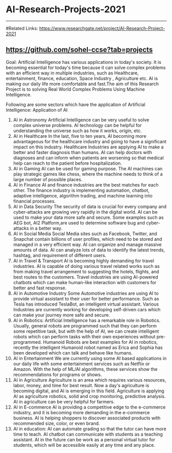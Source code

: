 # AI-Research-Projects-2021

-----------------
#Related Links:
https://www.researchgate.net/project/AI-Research-Project-2021

https://github.com/sohel-ccse?tab=projects
---------------------


Goal: Artificial Intelligence has various applications in today's society. It is becoming essential for today's time because it can solve complex problems with an efficient way in multiple industries, such as Healthcare, entertainment, finance, education, Space Industry , Agriculture etc. AI is making our daily life more comfortable and fast.The aim of this Research Project is to solving Real World Complex Problems Using Machine Intelligence.

Following are some sectors which have the application of Artificial Intelligence: Application of AI

1. AI in Astronomy
Artificial Intelligence can be very useful to solve complex universe problems. AI technology can be helpful for understanding the universe such as how it works, origin, etc.
2. AI in Healthcare
In the last, five to ten years, AI becoming more advantageous for the healthcare industry and going to have a significant impact on this industry.
Healthcare Industries are applying AI to make a better and faster diagnosis than humans. AI can help doctors with diagnoses and can inform when patients are worsening so that medical help can reach to the patient before hospitalization.
3. AI in Gaming
AI can be used for gaming purpose. The AI machines can play strategic games like chess, where the machine needs to think of a large number of possible places.
4. AI in Finance
AI and finance industries are the best matches for each other. The finance industry is implementing automation, chatbot, adaptive intelligence, algorithm trading, and machine learning into financial processes.
5. AI in Data Security
The security of data is crucial for every company and cyber-attacks are growing very rapidly in the digital world. AI can be used to make your data more safe and secure. Some examples such as AEG bot, AI2 Platform,are used to determine software bug and cyber-attacks in a better way.
6. AI in Social Media
Social Media sites such as Facebook, Twitter, and Snapchat contain billions of user profiles, which need to be stored and managed in a very efficient way. AI can organize and manage massive amounts of data. AI can analyze lots of data to identify the latest trends, hashtag, and requirement of different users.
7. AI in Travel & Transport
AI is becoming highly demanding for travel industries. AI is capable of doing various travel related works such as from making travel arrangement to suggesting the hotels, flights, and best routes to the customers. Travel industries are using AI-powered chatbots which can make human-like interaction with customers for better and fast response.
8. AI in Automotive Industry
Some Automotive industries are using AI to provide virtual assistant to their user for better performance. Such as Tesla has introduced TeslaBot, an intelligent virtual assistant.
Various Industries are currently working for developing self-driven cars which can make your journey more safe and secure.
9. AI in Robotics:
Artificial Intelligence has a remarkable role in Robotics. Usually, general robots are programmed such that they can perform some repetitive task, but with the help of AI, we can create intelligent robots which can perform tasks with their own experiences without pre-programmed.
Humanoid Robots are best examples for AI in robotics, recently the intelligent Humanoid robot named as Erica and Sophia has been developed which can talk and behave like humans.
10. AI in Entertainment
We are currently using some AI based applications in our daily life with some entertainment services such as Netflix or Amazon. With the help of ML/AI algorithms, these services show the recommendations for programs or shows.
11. AI in Agriculture
Agriculture is an area which requires various resources, labor, money, and time for best result. Now a day's agriculture is becoming digital, and AI is emerging in this field. Agriculture is applying AI as agriculture robotics, solid and crop monitoring, predictive analysis. AI in agriculture can be very helpful for farmers.
12. AI in E-commerce
AI is providing a competitive edge to the e-commerce industry, and it is becoming more demanding in the e-commerce business. AI is helping shoppers to discover associated products with recommended size, color, or even brand.
13. AI in education:
AI can automate grading so that the tutor can have more time to teach. AI chatbot can communicate with students as a teaching assistant.
AI in the future can be work as a personal virtual tutor for students, which will be accessible easily at any time and any place.
